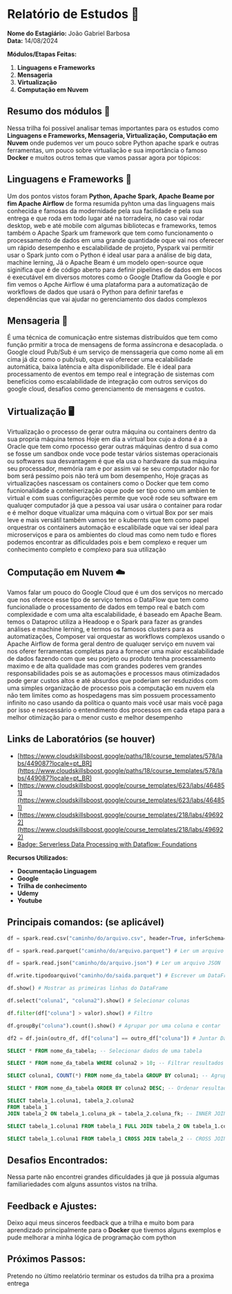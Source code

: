 # Relatório de Estudos 📜

**Nome do Estagiário:** João Gabriel Barbosa <br>
**Data:** 14/08/2024

**Módulos/Etapas Feitas:**  
1. **Linguagens e Frameworks**
2. **Mensageria**
3. **Virtualização**
4. **Computação em Nuvem**

## Resumo dos módulos 📖
Nessa trilha foi possivel analisar temas importantes para os estudos
como  **Linguagens e Frameworks, Mensageria, Virtualização,    Computação em Nuvem** onde pudemos ver um pouco sobre Python apache spark e outras ferramentas, um pouco sobre virtualiação e sua importância o famoso **Docker** e muitos outros temas que vamos passar agora por tópicos:

## Linguagens e Frameworks 🐍
Um dos pontos vistos foram **Python, Apache Spark, Apache Beame por fim Apache Airflow** de forma resumida pyhton uma das linguagens mais conhecida e famosas da modernidade pela sua facilidade e pela sua entrega e que roda em todo lugar até na torradeira, no caso vai rodar desktop, web e até mobile com algumas bibliotecas e frameworks, temos também o Apache Spark um framework que tem como funcionamento o processamento de dados em uma grande quantidade oque vai nos oferecer um rápido desempenho e escalabilidade de projeto, Pyspark vai permitir usar o Spark junto com o Python é ideal usar para a análise de big data, machine lerning, Já o Apache Beam é um modelo open-source oque siginifica que é de código aberto para definir pipelines de dados em blocos  é executável em diversos motores como o Google Dtaflow da Google e por fim vemos o Apche Airflow é uma plataforma para a automatização de workflows de dados que usará o Python para definir tarefas e dependências que vai ajudar no gerenciamento dos dados complexos 

## Mensageria 📨
É uma técnica de comunicação entre sistemas distribuídos que tem como função prmitir a troca de mensagens de forma assíncrona e desacoplada. o Google cloud Pub/Sub é um serviço de menssageria que como nome ali em cima já diz como o pub/sub, oque vai oferecer uma ecalabilidade automática, baixa latência e alta disponibilidade. Ele é ideal para processamento de eventos em tempo real e integração de sistemas com benefícios como escalabilidade de integração com outros serviços do google cloud, desafios como gerenciamento de mensagens e custos.

## Virtualização 🖥️
Virtualização o processo de gerar outra máquina ou containers dentro da sua propria máquina temos Hoje em dia a virtual box cujo a dona é a a Oracle que tem como rpocesso gerar outras máquinas dentro d sua como se fosse um sandbox onde voce pode testar vários sistemas operacionais ou softwares sua desvantagem é que ela usa o hardware da sua máquina seu processador, memória ram e por assim vai se seu computador não for bom será pessímo pois não terá um bom desempenho, Hoje graças as virtualizações nascessam os containers como o Docker que tem como fucnionalidade a conteinerização oque pode ser tipo como um ambien te virtual e com suas configurações permite que você rode seu software em qualuqer computador já que a pessoa vai usar usára o container para rodar e é melhor doque vitualizar uma máquina com o virtual Box por ser mais leve e mais versátil também vamos ter o kubernts que tem como papel orquestrar os containers automação e escalibilade oque vai ser ideal para microserviços e para os ambientes do cloud mas como nem tudo e flores podemos encontrar as díficuldades pois e bem complexo e requer um conhecimento completo e complexo para sua utilização

## Computação em Nuvem ☁️
Vamos falar um pouco do Google Cloud que é um dos serviços no mercado que nos oferece esse tipo de serviço temos o DataFlow que tem como funcionaliade o processamento de dados em tempo real e batch com complexidade e com uma alta escalabilidade, é baseado em Apache Beam. temos o Dataproc utiliza a Headoop e o Spark para fazer as grandes análises e machine lerning, e termos os famosos clusters para as automatizações, Composer vai orquestar as workflows complexos usando o Apache Airflow de forma geral dentro de qualuqer serviço em nuvem vai nos oferer ferramentas completas para a fornecer uma maior escalabilidade de dados fazendo com que seu porjeto ou produto tenha processamento maximo e de alta qualidade mas com grandes poderes vem grandes responsabilidades pois se as automações e processos maus otimizadados pode gerar custos altos e até absurdos que poderiam ser resduzidos com uma simples organização de processo pois a computação em nuvem ela não tem limites como as hospedagens mas sim possuem processamento infinito no caso usando da política o quanto mais você usar mais você paga por isso e nescessário o entendimento dos processos em cada etapa para a melhor otimização para o menor custo e melhor desempenho

## Links de Laboratórios (se houver)
- [https://www.cloudskillsboost.google/paths/18/course_templates/578/labs/449087?locale=pt_BR](https://www.cloudskillsboost.google/paths/18/course_templates/578/labs/449087?locale=pt_BR)
- [https://www.cloudskillsboost.google/course_templates/623/labs/464851](https://www.cloudskillsboost.google/course_templates/623/labs/464851)
- [https://www.cloudskillsboost.google/course_templates/218/labs/496922](https://www.cloudskillsboost.google/course_templates/218/labs/496922)
- [Badge: Serverless Data Processing with Dataflow: Foundations](https://www.cloudskillsboost.google/public_profiles/a327db39-0839-45f9-8d75-350a5521e512/badges/10506979)


**Recursos Utilizados:**  
- **Documentação Linguagem**
- **Google**
- **Trilha de conhecimento**
- **Udemy**
- **Youtube**

## Principais comandos: (se aplicável)

```python
df = spark.read.csv("caminho/do/arquivo.csv", header=True, inferSchema=True) # ler um arquivo csv
```
```python
df = spark.read.parquet("caminho/do/arquivo.parquet") # Ler um arquivo Parquet
```
```python
df = spark.read.json("caminho/do/arquivo.json") # Ler um arquivo JSON
```
```python
df.write.tipodoarquivo("caminho/do/saida.parquet") # Escrever um DataFrame
```
```python
df.show() # Mostrar as primeiras linhas do DataFrame
```
```python
df.select("coluna1", "coluna2").show() # Selecionar colunas
```
```python
df.filter(df["coluna"] > valor).show() # Filtro
```
```python
df.groupBy("coluna").count().show() # Agrupar por uma coluna e contar
```
```python
df2 = df.join(outro_df, df["coluna"] == outro_df["coluna"]) # Juntar DataFrames
```
```sql
SELECT * FROM nome_da_tabela; -- Selecionar dados de uma tabela
```
```sql
SELECT * FROM nome_da_tabela WHERE coluna2 > 10; -- Filtrar resultados
```
```sql
SELECT coluna1, COUNT(*) FROM nome_da_tabela GROUP BY coluna1; -- Agrupa os dados pela coluna 1 e conta quantos registros há em cada grupo
```
```sql
SELECT * FROM nome_da_tabela ORDER BY coluna2 DESC; -- Ordenar resultados
```
```sql
SELECT tabela_1.coluna1, tabela_2.coluna2
FROM tabela_1
JOIN tabela_2 ON tabela_1.coluna_pk = tabela_2.coluna_fk; -- INNER JOIN
```
```sql
SELECT tabela_1.coluna1 FROM tabela_1 FULL JOIN tabela_2 ON tabela_1.coluna_pk = tabela_2.coluna_fk -- FULL JOIN
```
```sql
SELECT tabela_1.coluna1 FROM tabela_1 CROSS JOIN tabela_2 -- CROSS JOIN
```

## Desafios Encontrados:
Nessa parte não encontrei grandes dificuldades já que já possuia algumas familiariedades com alguns assuntos vistos na trilha.

## Feedback e Ajustes:
Deixo aqui meus sinceros feedback que a trilha e muito bom para aprendizado principalmente para o **Docker** que tivemos alguns exemplos e pude melhorar a minha lógica de programação com python

## Próximos Passos:
Pretendo no último reelatório terminar os estudos da trilha pra a proxima entrega
